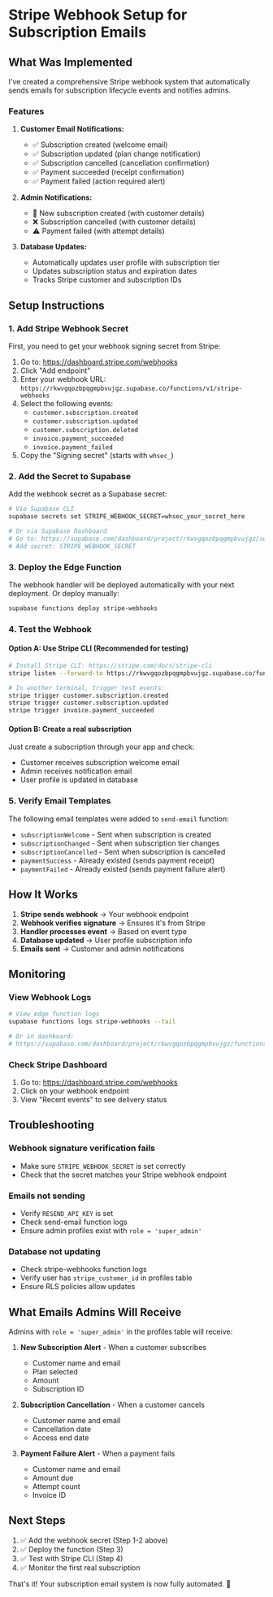 # Stripe Webhook Setup for Subscription Emails

## What Was Implemented

I've created a comprehensive Stripe webhook system that automatically sends emails for subscription lifecycle events and notifies admins.

### Features

1. **Customer Email Notifications:**
   - ✅ Subscription created (welcome email)
   - ✅ Subscription updated (plan change notification)
   - ✅ Subscription cancelled (cancellation confirmation)
   - ✅ Payment succeeded (receipt confirmation)
   - ✅ Payment failed (action required alert)

2. **Admin Notifications:**
   - 🎉 New subscription created (with customer details)
   - ❌ Subscription cancelled (with customer details)
   - ⚠️ Payment failed (with attempt details)

3. **Database Updates:**
   - Automatically updates user profile with subscription tier
   - Updates subscription status and expiration dates
   - Tracks Stripe customer and subscription IDs

## Setup Instructions

### 1. Add Stripe Webhook Secret

First, you need to get your webhook signing secret from Stripe:

1. Go to: https://dashboard.stripe.com/webhooks
2. Click "Add endpoint"
3. Enter your webhook URL: `https://rkwvgqozbpqgmpbvujgz.supabase.co/functions/v1/stripe-webhooks`
4. Select the following events:
   - `customer.subscription.created`
   - `customer.subscription.updated`
   - `customer.subscription.deleted`
   - `invoice.payment_succeeded`
   - `invoice.payment_failed`
5. Copy the "Signing secret" (starts with `whsec_`)

### 2. Add the Secret to Supabase

Add the webhook secret as a Supabase secret:

```bash
# Via Supabase CLI
supabase secrets set STRIPE_WEBHOOK_SECRET=whsec_your_secret_here

# Or via Supabase Dashboard
# Go to: https://supabase.com/dashboard/project/rkwvgqozbpqgmpbvujgz/settings/functions
# Add secret: STRIPE_WEBHOOK_SECRET
```

### 3. Deploy the Edge Function

The webhook handler will be deployed automatically with your next deployment. Or deploy manually:

```bash
supabase functions deploy stripe-webhooks
```

### 4. Test the Webhook

#### Option A: Use Stripe CLI (Recommended for testing)

```bash
# Install Stripe CLI: https://stripe.com/docs/stripe-cli
stripe listen --forward-to https://rkwvgqozbpqgmpbvujgz.supabase.co/functions/v1/stripe-webhooks

# In another terminal, trigger test events:
stripe trigger customer.subscription.created
stripe trigger customer.subscription.updated
stripe trigger invoice.payment_succeeded
```

#### Option B: Create a real subscription

Just create a subscription through your app and check:
- Customer receives subscription welcome email
- Admin receives notification email
- User profile is updated in database

### 5. Verify Email Templates

The following email templates were added to `send-email` function:

- `subscriptionWelcome` - Sent when subscription is created
- `subscriptionChanged` - Sent when subscription tier changes
- `subscriptionCancelled` - Sent when subscription is cancelled
- `paymentSuccess` - Already existed (sends payment receipt)
- `paymentFailed` - Already existed (sends payment failure alert)

## How It Works

1. **Stripe sends webhook** → Your webhook endpoint
2. **Webhook verifies signature** → Ensures it's from Stripe
3. **Handler processes event** → Based on event type
4. **Database updated** → User profile subscription info
5. **Emails sent** → Customer and admin notifications

## Monitoring

### View Webhook Logs

```bash
# View edge function logs
supabase functions logs stripe-webhooks --tail

# Or in dashboard:
# https://supabase.com/dashboard/project/rkwvgqozbpqgmpbvujgz/functions/stripe-webhooks/logs
```

### Check Stripe Dashboard

1. Go to: https://dashboard.stripe.com/webhooks
2. Click on your webhook endpoint
3. View "Recent events" to see delivery status

## Troubleshooting

### Webhook signature verification fails
- Make sure `STRIPE_WEBHOOK_SECRET` is set correctly
- Check that the secret matches your Stripe webhook endpoint

### Emails not sending
- Verify `RESEND_API_KEY` is set
- Check send-email function logs
- Ensure admin profiles exist with `role = 'super_admin'`

### Database not updating
- Check stripe-webhooks function logs
- Verify user has `stripe_customer_id` in profiles table
- Ensure RLS policies allow updates

## What Emails Admins Will Receive

Admins with `role = 'super_admin'` in the profiles table will receive:

1. **New Subscription Alert** - When a customer subscribes
   - Customer name and email
   - Plan selected
   - Amount
   - Subscription ID

2. **Subscription Cancellation** - When a customer cancels
   - Customer name and email
   - Cancellation date
   - Access end date

3. **Payment Failure Alert** - When a payment fails
   - Customer name and email
   - Amount due
   - Attempt count
   - Invoice ID

## Next Steps

1. ✅ Add the webhook secret (Step 1-2 above)
2. ✅ Deploy the function (Step 3)
3. ✅ Test with Stripe CLI (Step 4)
4. ✅ Monitor the first real subscription

That's it! Your subscription email system is now fully automated. 🎉
